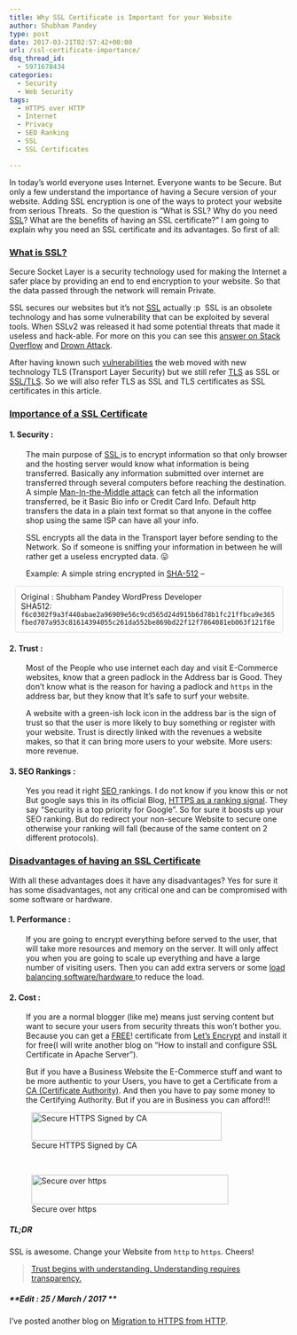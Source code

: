 ```yaml
---
title: Why SSL Certificate is Important for your Website
author: Shubham Pandey
type: post
date: 2017-03-21T02:57:42+00:00
url: /ssl-certificate-importance/
dsq_thread_id:
  - 5971678434
categories:
  - Security
  - Web Security
tags:
  - HTTPS over HTTP
  - Internet
  - Privacy
  - SEO Ranking
  - SSL
  - SSL Certificates

---
```

In today&#8217;s world everyone uses Internet. Everyone wants to be Secure. But only a few understand the importance of having a Secure version of your website. Adding SSL encryption is one of the ways to protect your website from serious Threats.  So the question is &#8220;What is SSL? Why do you need [SSL][1]? What are the benefits of having an SSL certificate?&#8221; I am going to explain why you need an SSL certificate and its advantages. So first of all:

### <span style="text-decoration: underline;">What is SSL?</span>

Secure Socket Layer is a security technology used for making the Internet a safer place by providing an end to end encryption to your website. So that the data passed through the network will remain Private.

SSL secures our websites but it&#8217;s not [SSL][1] actually :p  SSL is an obsolete technology and has some vulnerability that can be exploited by several tools. When SSLv2 was released it had some potential threats that made it useless and hack-able. For more on this you can see this [answer on Stack Overflow][2] and [Drown Attack][3].

After having known such [vulnerabilities][2] the web moved with new technology TLS (Transport Layer Security) but we still refer [TLS][4] as SSL or [SSL/TLS][4]. So we will also refer TLS as SSL and TLS certificates as SSL certificates in this article.

### <span style="text-decoration: underline;">Importance of a SSL Certificate</span>

#### 1. Security :

<p style="padding-left: 30px;">
  The main purpose of <a href="https://www.digicert.com/ssl.htm">SSL </a>is to encrypt information so that only browser and the hosting server would know what information is being transferred. Basically any information submitted over internet are transferred through several computers before reaching the destination. A simple <a href="https://en.wikipedia.org/wiki/Man-in-the-middle_attack">Man-In-the-Middle attack</a> can fetch all the information transferred, be it Basic Bio info or Credit Card Info. Default http transfers the data in a plain text format so that anyone in the coffee shop using the same ISP can have all your info.
</p>

<p style="padding-left: 30px;">
  SSL encrypts all the data in the Transport layer before sending to the Network. So if someone is sniffing your information in between he will rather get a useless encrypted data. 😛
</p>

<p style="padding-left: 30px;">
  Example: A simple string encrypted in <a href="http://www.sha1-online.com/">SHA-512</a> &#8211;
</p>

<p style="border: 1px solid #dddddd; padding: 10px; border-radius: 5px; margin: 10px;">
  Original : Shubham Pandey WordPress Developer<br /> SHA512: <code>f6c0302f9a3f440abae2a96909e56c9cd565d24d915b6d78b1fc21ffbca9e365fbed707a953c81614394055c261da552be869bd22f12f7864081eb063f121f8e</code>
</p>

#### 2. Trust :

<p style="padding-left: 30px;">
  Most of the People who use internet each day and visit E-Commerce websites, know that a green padlock in the Address bar is Good. They don&#8217;t know what is the reason for having a padlock and <code>https</code> in the address bar, but they know that It&#8217;s safe to surf your website.
</p>

<p style="padding-left: 30px;">
  A website with a green-ish lock icon in the address bar is the sign of trust so that the user is more likely to buy something or register with your website. Trust is directly linked with the revenues a website makes, so that it can bring more users to your website. More users: more revenue.
</p>

#### 3. SEO Rankings :

<p style="padding-left: 30px;">
  Yes you read it right <a href="https://en.wikipedia.org/wiki/Search_engine_optimization">SEO </a>rankings. I do not know if you know this or not But google says this in its official Blog, <a href="https://webmasters.googleblog.com/2014/08/https-as-ranking-signal.html">HTTPS as a ranking signal</a>. They say &#8220;Security is a top priority for Google&#8221;. So for sure it boosts up your SEO ranking. But do redirect your non-secure Website to secure one otherwise your ranking will fall (because of the same content on 2 different protocols).
</p>

### <span style="text-decoration: underline;">Disadvantages of having an SSL Certificate</span>

With all these advantages does it have any disadvantages? Yes for sure it has some disadvantages, not any critical one and can be compromised with some software or hardware.

#### 1. Performance :

<p style="padding-left: 30px;">
  If you are going to encrypt everything before served to the user, that will take more resources and memory on the server. It will only affect you when you are going to scale up everything and have a large number of visiting users. Then you can add extra servers or some <a href="http://www.thegeekstuff.com/2016/01/load-balancer-intro/">load balancing software/hardware </a>to reduce the load.
</p>

#### 2. Cost :

<p style="padding-left: 30px;">
  If you are a normal blogger (like me) means just serving content but want to secure your users from security threats this won&#8217;t bother you. Because you can get a <a href="https://letsencrypt.org/">FREE</a>! certificate from <a href="https://letsencrypt.org/">Let&#8217;s Encrypt</a> and install it for free(I will write another blog on &#8220;How to install and configure SSL Certificate in Apache Server&#8221;).
</p>

<p style="padding-left: 30px;">
  But if you have a Business Website the E-Commerce stuff and want to be more authentic to your Users, you have to get a Certificate from a <a href="https://en.wikipedia.org/wiki/Certificate_authority">CA (Certificate Authority)</a>. And then you have to pay some money to the Certifying Authority. But if you are in Business you can afford!!!
</p>

<figure id="attachment_534" class=" aligncenter"><img class="wp-image-534 " src="/resources/uploads/2017/03/secure-gd.png?resize=343%2C51&#038;ssl=1" alt="Secure HTTPS Signed by CA" width="343" height="51" data-recalc-dims="1" /><figcaption class="wp-caption-text">Secure HTTPS Signed by CA</figcaption></figure>

&nbsp;

<figure id="attachment_535" class=" aligncenter"><img class="wp-image-535 " src="/resources/uploads/2017/03/secure-sp.in_.png?resize=355%2C53&#038;ssl=1" alt="Secure over https" width="355" height="53" data-recalc-dims="1" /><figcaption class="wp-caption-text">Secure over https</figcaption></figure>

<div class="clearfix">
</div>

##### TL;DR

SSL is awesome. Change your Website from `http` to `https`. Cheers!

> [Trust begins with understanding. Understanding requires transparency.][7]

##### **Edit : 25 / March / 2017 **

I&#8217;ve posted another blog on [Migration to HTTPS from HTTP][8].

 [1]: https://www.digicert.com/ssl.htm
 [2]: https://security.stackexchange.com/questions/57087/why-is-the-deprecated-ssl-2-0-protocol-considered-insecure-and-how-can-it-be-exp#answer-57088
 [3]: https://drownattack.com
 [4]: https://en.wikipedia.org/wiki/Transport_Layer_Security
 [5]: /resources/uploads/2017/03/secure-gd.png?ssl=1
 [6]: /resources/uploads/2017/03/secure-sp.in_.png?ssl=1
 [7]: https://gsuite.google.co.in/intl/en_in/learn-more/how_google_protects_your_data.html
 [8]: //migrating-website-http-https/